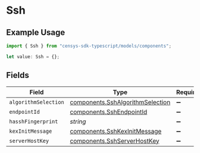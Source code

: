 # Ssh

## Example Usage

```typescript
import { Ssh } from "censys-sdk-typescript/models/components";

let value: Ssh = {};
```

## Fields

| Field                                                                                | Type                                                                                 | Required                                                                             | Description                                                                          |
| ------------------------------------------------------------------------------------ | ------------------------------------------------------------------------------------ | ------------------------------------------------------------------------------------ | ------------------------------------------------------------------------------------ |
| `algorithmSelection`                                                                 | [components.SshAlgorithmSelection](../../models/components/sshalgorithmselection.md) | :heavy_minus_sign:                                                                   | N/A                                                                                  |
| `endpointId`                                                                         | [components.SshEndpointId](../../models/components/sshendpointid.md)                 | :heavy_minus_sign:                                                                   | N/A                                                                                  |
| `hasshFingerprint`                                                                   | *string*                                                                             | :heavy_minus_sign:                                                                   | N/A                                                                                  |
| `kexInitMessage`                                                                     | [components.SshKexInitMessage](../../models/components/sshkexinitmessage.md)         | :heavy_minus_sign:                                                                   | N/A                                                                                  |
| `serverHostKey`                                                                      | [components.SshServerHostKey](../../models/components/sshserverhostkey.md)           | :heavy_minus_sign:                                                                   | N/A                                                                                  |